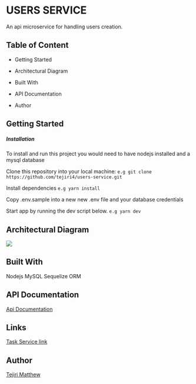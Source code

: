 # USERS SERVICE

An api microservice for handling users creation.

## Table of Content
- Getting Started

- Architectural Diagram

- Built With

- API Documentation

- Author

## Getting Started

##### Installation
To install and run this project you would need to have nodejs installed and a mysql database 

Clone this repository into your local machine:
```e.g git clone https://github.com/tejiri4/users-service.git```

Install dependencies
```e.g yarn install```

Copy .env.sample into a new new .env file and your database credentials

Start app by running the dev script below.
```e.g yarn dev```

## Architectural Diagram

<img src="https://res.cloudinary.com/store-manager/image/upload/v1607846407/Users_Tasks_Diagram_Flow.svg">

## Built With
Nodejs
MySQL
Sequelize ORM

## API Documentation
[Api Documentation](https://www.getpostman.com/collections/46b59e2adf57b1991c46)

## Links
[Task Service link](https://users-service-staging.herokuapp.com)

## Author
[Tejiri Matthew](https://github.com/tejiri4)

